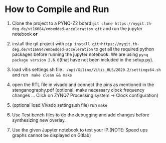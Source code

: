 # How to Compile and Run


1. Clone the project to a PYNQ-Z2 board `git clone https://mygit.th-deg.de/vt16684/embedded-acceleration.git` and run the jupyter notebook **or**

1. install the git project with `pip install git+https://mygit.th-deg.de/vt16684/embedded-acceleration` to get all the required python packages before running the jupyter notebook. We are using `pynq package version 2.6.0`(that have not been included in the setup.py). 


2. load vitis settings.sh file`. /opt/Xilinx/Vitis_HLS/2020.2/settings64.sh`  and run ` make clean && make`

3. open the RTL file in vivado and connect the pins as mentioned in the stenganography.pdf (optional: make necessary clock frequency changes ... Click on ZYNQ7 Processing system -> Clock configuration)

4. (optional load Vivado settings.sh file) run `make`

5. Use Test bench files to do the debugging and add changes before synthesizing new overlay.

6. Use the given Jupyter notebook to test your iP.(NOTE: Speed ups graphs cannot be displayed on Gitlab)


